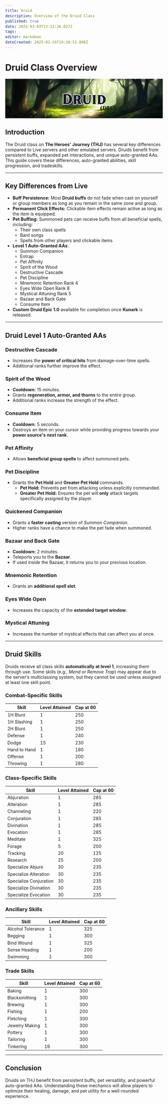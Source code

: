 ```yaml
---
title: Druid
description: Overview of the Druid Class
published: true
date: 2025-03-03T13:31:26.627Z
tags: 
editor: markdown
dateCreated: 2025-02-26T19:28:52.898Z
---
```


# Druid Class Overview

![](/druidpage.png)

## Introduction

The Druid class on **The Heroes' Journey (THJ)** has several key differences compared to Live servers and other emulated servers. Druids benefit from persistent buffs, expanded pet interactions, and unique auto-granted AAs. This guide covers these differences, auto-granted abilities, skill progression, and tradeskills.

---

## Key Differences from Live

-   **Buff Persistence:** Most **Druid buffs** do not fade when cast on yourself or group members as long as you remain in the same zone and group.
-   **Permanent Click Effects:** Clickable item effects remain active as long as the item is equipped.
-   **Pet Buffing:** Summoned pets can receive buffs from all beneficial spells, including:
    -   Their own class spells
    -   Bard songs
    -   Spells from other players and clickable items
-   **Level 1 Auto-Granted AAs**:
    -   Summon Companion
    -   Entrap
    -   Pet Affinity
    -   Spirit of the Wood
    -   Destructive Cascade
    -   Pet Discipline
    -   Mnemonic Retention Rank 4
    -   Eyes Wide Open Rank 8
    -   Mystical Attuning Rank 5
    -   Bazaar and Back Gate
    -   Consume Item
-   **Custom Druid Epic 1.0** available for completion once **Kunark** is released.

---

## Druid Level 1 Auto-Granted AAs

### Destructive Cascade

-   Increases the **power of critical hits** from damage-over-time spells.
-   Additional ranks further improve the effect.

### Spirit of the Wood

-   **Cooldown:** 15 minutes.
-   Grants **regeneration, armor, and thorns** to the entire group.
-   Additional ranks increase the strength of the effect.

### Consume Item

-   **Cooldown:** 5 seconds.
-   Destroys an item on your cursor while providing progress towards your **power source's next rank**.

### Pet Affinity

-   Allows **beneficial group spells** to affect summoned pets.

### Pet Discipline

-   Grants the **Pet Hold** and **Greater Pet Hold** commands.
    -   **Pet Hold:** Prevents pet from attacking unless explicitly commanded.
    -   **Greater Pet Hold:** Ensures the pet will **only** attack targets specifically assigned by the player.

### Quickened Companion

-   Grants a **faster casting** version of *Summon Companion*.
-   Higher ranks have a chance to make the pet fade when summoned.

### Bazaar and Back Gate

-   **Cooldown:** 2 minutes.
-   Teleports you to the **Bazaar**.
-   If used inside the Bazaar, it returns you to your previous location.

### Mnemonic Retention

-   Grants an **additional spell slot**.

### Eyes Wide Open

-   Increases the capacity of the **extended target window**.

### Mystical Attuning

-   Increases the number of mystical effects that can affect you at once.

---

## Druid Skills

Druids receive all class skills **automatically at level 1**, increasing them through use. Some skills (e.g., *Mend* or *Remove Trap*) may appear due to the server’s multiclassing system, but they cannot be used unless assigned at least one skill point.

### Combat-Specific Skills

| Skill | Level Attained | Cap at 60 |
| --- | --- | --- |
| 1H Blunt | 1   | 250 |
| 1H Slashing | 1   | 250 |
| 2H Blunt | 1   | 250 |
| Defense | 1   | 240 |
| Dodge | 15  | 230 |
| Hand to Hand | 1   | 180 |
| Offense | 1   | 200 |
| Throwing | 1   | 280 |

### Class-Specific Skills

| Skill | Level Attained | Cap at 60 |
| --- | --- | --- |
| Abjuration | 1   | 285 |
| Alteration | 1   | 285 |
| Channeling | 1   | 220 |
| Conjuration | 1   | 285 |
| Divination | 1   | 285 |
| Evocation | 1   | 285 |
| Meditate | 1   | 325 |
| Forage | 5   | 200 |
| Tracking | 20  | 125 |
| Research | 25  | 200 |
| Specialize Abjure | 30  | 235 |
| Specialize Alteration | 30  | 235 |
| Specialize Conjuration | 30  | 235 |
| Specialize Divination | 30  | 235 |
| Specialize Evocation | 30  | 235 |

### Ancillary Skills

| Skill | Level Attained | Cap at 60 |
| --- | --- | --- |
| Alcohol Tolerance | 1   | 325 |
| Begging | 1   | 300 |
| Bind Wound | 1   | 325 |
| Sense Heading | 1   | 200 |
| Swimming | 1   | 300 |

### Trade Skills

| Skill | Level Attained | Cap at 60 |
| --- | --- | --- |
| Baking | 1   | 300 |
| Blacksmithing | 1   | 300 |
| Brewing | 1   | 300 |
| Fishing | 1   | 200 |
| Fletching | 1   | 300 |
| Jewelry Making | 1   | 300 |
| Pottery | 1   | 300 |
| Tailoring | 1   | 300 |
| Tinkering | 16  | 300 |

---

## Conclusion

Druids on THJ benefit from persistent buffs, pet versatility, and powerful auto-granted AAs. Understanding these mechanics will allow players to optimize their healing, damage, and pet utility for a well-rounded experience.